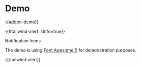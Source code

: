 # Demo

{{addon-demo}}

{{#tailwind-alert isInfo=true}}
  <p class="font-bold">Notification Icons</p>
  <p>The demo is using <a href="https://fontawesome.com">Font Awesome 5</a> for demonstration purposes.</p>
{{/tailwind-alert}}
